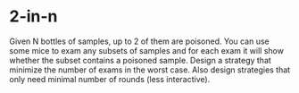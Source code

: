 # 2-in-n
Given N bottles of samples, up to 2 of them are poisoned.  You can use some mice to exam any subsets of samples and for each exam it will show whether the subset contains a poisoned sample.  Design a strategy that minimize the number of exams in the worst case.  Also design strategies that only need minimal number of rounds (less interactive).
